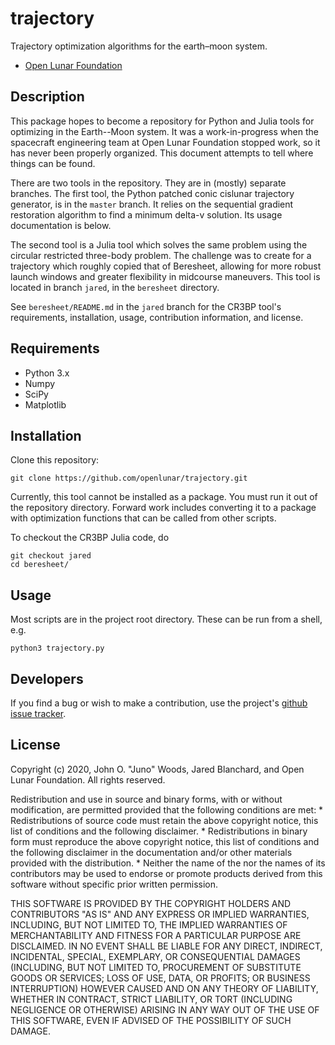 # trajectory

Trajectory optimization algorithms for the earth&ndash;moon system.

* [Open Lunar Foundation](https://www.openlunar.org/)

## Description

This package hopes to become a repository for Python and Julia tools
for optimizing in the Earth--Moon system. It was a work-in-progress
when the spacecraft engineering team at Open Lunar Foundation stopped
work, so it has never been properly organized. This document attempts
to tell where things can be found.

There are two tools in the repository. They are in (mostly) separate
branches. The first tool, the Python patched conic cislunar trajectory
generator, is in the `master` branch. It relies on the sequential
gradient restoration algorithm to find a minimum delta-v solution. Its
usage documentation is below.

The second tool is a Julia tool which solves the same problem using
the circular restricted three-body problem. The challenge was to
create for a trajectory which roughly copied that of Beresheet,
allowing for more robust launch windows and greater flexibility in
midcourse maneuvers. This tool is located in branch `jared`, in the
`beresheet` directory.

See `beresheet/README.md` in the `jared` branch for the CR3BP tool's
requirements, installation, usage, contribution information, and
license.

## Requirements

* Python 3.x
* Numpy
* SciPy
* Matplotlib

## Installation

Clone this repository:

    git clone https://github.com/openlunar/trajectory.git

Currently, this tool cannot be installed as a package. You must run it
out of the repository directory. Forward work includes converting it
to a package with optimization functions that can be called from other
scripts.

To checkout the CR3BP Julia code, do

    git checkout jared
    cd beresheet/

## Usage

Most scripts are in the project root directory. These can be run from
a shell, e.g.

    python3 trajectory.py

## Developers

If you find a bug or wish to make a contribution, use the project's
[github issue tracker](https://github.com/openlunar/trajectory/issues).

## License

Copyright (c) 2020, John O. "Juno" Woods, Jared Blanchard, and Open Lunar Foundation.
All rights reserved.

Redistribution and use in source and binary forms, with or without
modification, are permitted provided that the following conditions are met:
    * Redistributions of source code must retain the above copyright
      notice, this list of conditions and the following disclaimer.
    * Redistributions in binary form must reproduce the above copyright
      notice, this list of conditions and the following disclaimer in the
      documentation and/or other materials provided with the distribution.
    * Neither the name of the <organization> nor the
      names of its contributors may be used to endorse or promote products
      derived from this software without specific prior written permission.

THIS SOFTWARE IS PROVIDED BY THE COPYRIGHT HOLDERS AND CONTRIBUTORS "AS IS" AND
ANY EXPRESS OR IMPLIED WARRANTIES, INCLUDING, BUT NOT LIMITED TO, THE IMPLIED
WARRANTIES OF MERCHANTABILITY AND FITNESS FOR A PARTICULAR PURPOSE ARE
DISCLAIMED. IN NO EVENT SHALL <COPYRIGHT HOLDER> BE LIABLE FOR ANY
DIRECT, INDIRECT, INCIDENTAL, SPECIAL, EXEMPLARY, OR CONSEQUENTIAL DAMAGES
(INCLUDING, BUT NOT LIMITED TO, PROCUREMENT OF SUBSTITUTE GOODS OR SERVICES;
LOSS OF USE, DATA, OR PROFITS; OR BUSINESS INTERRUPTION) HOWEVER CAUSED AND
ON ANY THEORY OF LIABILITY, WHETHER IN CONTRACT, STRICT LIABILITY, OR TORT
(INCLUDING NEGLIGENCE OR OTHERWISE) ARISING IN ANY WAY OUT OF THE USE OF THIS
SOFTWARE, EVEN IF ADVISED OF THE POSSIBILITY OF SUCH DAMAGE.